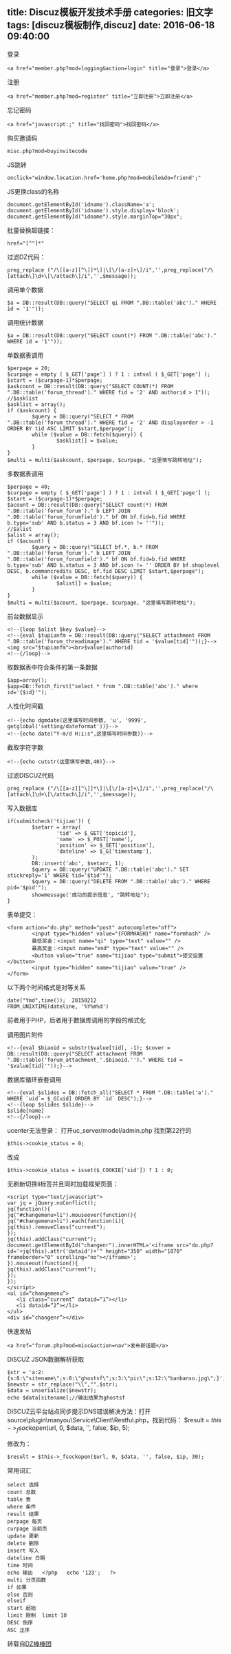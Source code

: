 title: Discuz模板开发技术手册
categories: 旧文字
tags: [discuz模板制作,discuz]
date: 2016-06-18 09:40:00
---
登录

    <a href="member.php?mod=logging&action=login" title="登录">登录</a>

注册

    <a href="member.php?mod=register" title="立即注册">立即注册</a>

忘记密码

    <a href="javascript:;" title="找回密码">找回密码</a>


购买邀请码 

    misc.php?mod=buyinvitecode


JS跳转

    onclick="window.location.href='home.php?mod=mobile&do=friend';"


JS更换class的名称

    document.getElementById('idname').className='a';
    document.getElementById('idname').style.display='block';
    document.getElementById("idname").style.marginTop="30px";


批量替换超链接：

    href="[^"]*"


过滤DZ代码：

    preg_replace ("/\[[a-z][^\]]*\]|\[\/[a-z]+\]/i",'',preg_replace("/\[attach\]\d+\[\/attach\]/i",'',$message));


调用单个数据


<!--more-->


    $a = DB::result(DB::query("SELECT qi FROM ".DB::table('abc')." WHERE id = '1'"));


调用统计数据

    $a = DB::result(DB::query("SELECT count(*) FROM ".DB::table('abc')." WHERE id = '1'"));


单数据表调用

    $perpage = 20;
    $curpage = empty ( $_GET['page'] ) ? 1 : intval ( $_GET['page'] );
    $start = ($curpage-1)*$perpage;
    $askcount = DB::result(DB::query("SELECT COUNT(*) FROM ".DB::table('forum_thread')." WHERE fid = '2' AND authorid > 1"));
    //$asklist
    $asklist = array();
    if ($askcount) {
            $query = DB::query("SELECT * FROM ".DB::table('forum_thread')." WHERE fid = '2' AND displayorder > -1 ORDER BY tid ASC LIMIT $start,$perpage");
            while ($value = DB::fetch($query)) {
                    $asklist[] = $value;
            }
    }
    $multi = multi($askcount, $perpage, $curpage, "这里填写跳转地址");


多数据表调用

    $perpage = 40;
    $curpage = empty ( $_GET['page'] ) ? 1 : intval ( $_GET['page'] );
    $start = ($curpage-1)*$perpage;
    $acount = DB::result(DB::query("SELECT count(*) FROM ".DB::table('forum_forum')." b LEFT JOIN ".DB::table('forum_forumfield')." bf ON bf.fid=b.fid WHERE b.type='sub' AND b.status = 3 AND bf.icon != ''"));
    //$alist
    $alist = array();
    if ($acount) {
            $query = DB::query("SELECT bf.*, b.* FROM ".DB::table('forum_forum')." b LEFT JOIN ".DB::table('forum_forumfield')." bf ON bf.fid=b.fid WHERE b.type='sub' AND b.status = 3 AND bf.icon != '' ORDER BY bf.shoplevel DESC, b.commoncredits DESC, bf.fid DESC LIMIT $start,$perpage");
            while ($value = DB::fetch($query)) {
                    $alist[] = $value;
            }
    }
    $multi = multi($acount, $perpage, $curpage, "这里填写跳转地址");


前台数据显示

    <!--{loop $alist $key $value}-->
    <!--{eval $tupianfm = DB::result(DB::query("SELECT attachment FROM ".DB::table('forum_threadimage')." WHERE tid = '$value[tid]'"));}-->
    <img src="$tupianfm"><br>$value[authorid]
    <!--{/loop}-->


取数据表中符合条件的第一条数据

    $app=array();
    $app=DB::fetch_first("select * from ".DB::table('abc')." where id='{$id}'");


人性化时间戳

    <!--{echo dgmdate(这里填写时间参数, 'u', '9999', getglobal('setting/dateformat'))}-->
    <!--{echo date("Y-m/d H:i:s",这里填写时间参数)}-->


截取字符字数

    <!--{echo cutstr(这里填写参数,40)}-->


过滤DISCUZ代码

    preg_replace ("/\[[a-z][^\]]*\]|\[\/[a-z]+\]/i",'',preg_replace("/\[attach\]\d+\[\/attach\]/i",'',$message));

写入数据库

    if(submitcheck('tijiao')) {
            $setarr = array(
                    'tid' => $_GET['topicid'],
                    'name' => $_POST['name'],
                    'position' => $_GET['position'],
                    'dateline' => $_G['timestamp'],
            );
            DB::insert('abc', $setarr, 1);
            $query = DB::query("UPDATE ".DB::table('abc')." SET stickreply='1' WHERE tid='$tid'");
            $query = DB::query("DELETE FROM ".DB::table('abc')." WHERE pid='$pid'");
            showmessage('成功的提示信息', "跳转地址");
    }


表单提交：

    <form action="do.php" method="post" autocomplete="off">
            <input type="hidden" value="{FORMHASH}" name="formhash" />
            最低奖金：<input name="qi" type="text" value="" />　
            最高奖金：<input name="end" type="text" value="" />　　
            <button value="true" name="tijiao" type="submit">提交设置</button>
            <input type="hidden" name="tijiao" value="true" />
    </form>


以下两个时间格式是对等关系

    date("Ymd",time());  20150212
    FROM_UNIXTIME(dateline, '%Y%m%d')

前者用于PHP，后者用于数据库调用的字段的格式化

调用图片附件

    <!--{eval $biaoid = substr($value[tid], -1); $cover = DB::result(DB::query("SELECT attachment FROM ".DB::table('forum_attachment_'.$biaoid.'')." WHERE tid = '$value[tid]'"));}-->


数据库循环嵌套调用

    <!--{eval $slides = DB::fetch_all("SELECT * FROM ".DB::table('a')." WHERE `uid`= $_G[uid] ORDER BY `id` DESC");}-->
    <!--{loop $slides $slide}-->
    $slide[name]
    <!--{/loop}-->


ucenter无法登录：
打开uc_server/model/admin.php
找到第22行的

    $this->cookie_status = 0;

改成

    $this->cookie_status = isset($_COOKIE['sid']) ? 1 : 0;


无刷新切换li标签并且同时加载框架页面：

    <script type="text/javascript"> 
    var jq = jQuery.noConflict();
    jq(function(){ 
    jq("#changemenu>li").mouseover(function(){ 
    jq("#changemenu>li").each(function(i){ 
    jq(this).removeClass("current"); 
    }); 
    jq(this).addClass("current"); 
    document.getElementById("changenr").innerHTML='<iframe src="do.php?id='+jq(this).attr('dataid')+'" height="350" width="1070" frameborder="0" scrolling="no"></iframe>';
    }).mouseout(function(){ 
    jq(this).addClass("current"); 
    }); 
    });
    </script>
    <ul id=“changemenu”>
       <li class=“current” dataid=“1”></li>
       <li dataid=“2”></li>
    </ul>
    <div id=“changenr”></div>


快速发帖

    <a href="forum.php?mod=misc&action=nav">发布新话题</a>


DISCUZ JSON数据解析获取

    $str = 'a:2:{s:8:\"sitename\";s:8:\"ghostsf\";s:3:\"pic\";s:12:\"banbanso.jpg\";}';
    $newstr = str_replace("\\","",$str);
    $data = unserialize($newstr);
    echo $data[sitename];//输出结果为ghostsf


DISCUZ云平台站点同步提示DNS错误解决方法：打开source\plugin\manyou\Service\Client\Restful.php，找到代码：
$result = $this->_fsockopen($url, 0, $data, '', false, $ip, 5);

修改为：

    $result = $this->_fsockopen($url, 0, $data, '', false, $ip, 30);


常用词汇

    select 选择
    count 总数
    table 表
    where 条件
    result 结果
    perpage 每页
    curpage 当前页
    update 更新
    delete 删除
    insert 写入
    dateline 日期
    time 时间
    echo 输出   <?php   echo '123';   ?>
    multi 分页函数
    if 如果
    else 否则
    elseif 
    start 起始
    limit 限制  limit 10
    DESC 倒序
    ASC 正序


转载自[DZ棒棒团][1]


  [1]: http://www.banban.so/
